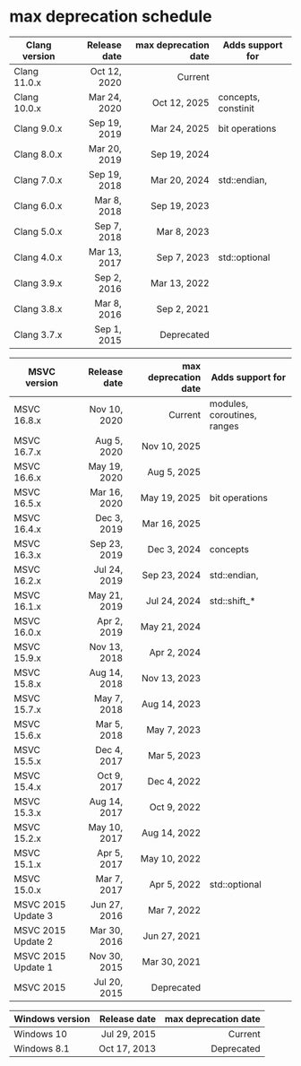 # max deprecation schedule

|Clang version|Release date|max deprecation date|Adds support for      |
|-------------|-----------:|-------------------:|----------------------|
|Clang 11.0.x |Oct 12, 2020|             Current|                      |
|Clang 10.0.x |Mar 24, 2020|        Oct 12, 2025|concepts, constinit   |
|Clang 9.0.x  |Sep 19, 2019|        Mar 24, 2025|bit operations        |
|Clang 8.0.x  |Mar 20, 2019|        Sep 19, 2024|                      |
|Clang 7.0.x  |Sep 19, 2018|        Mar 20, 2024|std::endian, <version>|
|Clang 6.0.x  |Mar  8, 2018|        Sep 19, 2023|                      |
|Clang 5.0.x  |Sep  7, 2018|        Mar  8, 2023|                      |
|Clang 4.0.x  |Mar 13, 2017|        Sep  7, 2023|std::optional         |
|Clang 3.9.x  |Sep  2, 2016|        Mar 13, 2022|                      |
|Clang 3.8.x  |Mar  8, 2016|        Sep  2, 2021|                      |
|Clang 3.7.x  |Sep  1, 2015|          Deprecated|                      |

|MSVC version      |Release date|max deprecation date|Adds support for           |
|------------------|-----------:|-------------------:|---------------------------|
|MSVC 16.8.x       |Nov 10, 2020|             Current|modules, coroutines, ranges|
|MSVC 16.7.x       |Aug  5, 2020|        Nov 10, 2025|                           |
|MSVC 16.6.x       |May 19, 2020|        Aug  5, 2025|                           |
|MSVC 16.5.x       |Mar 16, 2020|        May 19, 2025|bit operations             |
|MSVC 16.4.x       |Dec  3, 2019|        Mar 16, 2025|                           |
|MSVC 16.3.x       |Sep 23, 2019|        Dec  3, 2024|concepts                   |
|MSVC 16.2.x       |Jul 24, 2019|        Sep 23, 2024|std::endian, <version>     |
|MSVC 16.1.x       |May 21, 2019|        Jul 24, 2024|std::shift_*               |
|MSVC 16.0.x       |Apr  2, 2019|        May 21, 2024|                           |
|MSVC 15.9.x       |Nov 13, 2018|        Apr  2, 2024|                           |
|MSVC 15.8.x       |Aug 14, 2018|        Nov 13, 2023|                           |
|MSVC 15.7.x       |May  7, 2018|        Aug 14, 2023|                           |
|MSVC 15.6.x       |Mar  5, 2018|        May  7, 2023|                           |
|MSVC 15.5.x       |Dec  4, 2017|        Mar  5, 2023|                           |
|MSVC 15.4.x       |Oct  9, 2017|        Dec  4, 2022|                           |
|MSVC 15.3.x       |Aug 14, 2017|        Oct  9, 2022|                           |
|MSVC 15.2.x       |May 10, 2017|        Aug 14, 2022|                           |
|MSVC 15.1.x       |Apr  5, 2017|        May 10, 2022|                           |
|MSVC 15.0.x       |Mar  7, 2017|        Apr  5, 2022|std::optional              |
|MSVC 2015 Update 3|Jun 27, 2016|        Mar  7, 2022|                           |
|MSVC 2015 Update 2|Mar 30, 2016|        Jun 27, 2021|                           |
|MSVC 2015 Update 1|Nov 30, 2015|        Mar 30, 2021|                           |
|MSVC 2015         |Jul 20, 2015|          Deprecated|                           |

|Windows version|Release date|max deprecation date|
|---------------|-----------:|-------------------:|
|Windows 10     |Jul 29, 2015|             Current|
|Windows 8.1    |Oct 17, 2013|          Deprecated|
